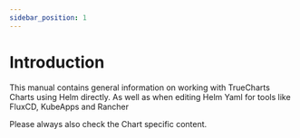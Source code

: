 ```yaml
---
sidebar_position: 1
---
```


# Introduction

This manual contains general information on working with TrueCharts Charts using Helm directly.
As well as when editing Helm Yaml for tools like FluxCD, KubeApps and Rancher

Please always also check the Chart specific content.
